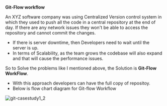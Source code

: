 
**Git-Flow workflow**

An XYZ software company was using Centralized Version control system in which they used to push all the code in a central repository at the end of day.
If there are any network issues they won't be able to access the repository and cannot commit the changes.
* If there is server downtime, then Developers need to wait until the server is up. 
* In terms of Scalability, as the team grows the codebase will also expand and that will cause the performance issues.

So to Solve the problems like I mentioned above, the Solution is **Git-Flow WorkFlow**.
* With this approach developers can have the full copy of repositoy.
* Below is flow chart diagram for Git-flow Workflow

![git-casestudy1_2](https://github.com/user-attachments/assets/3436a596-0938-4e3c-b070-f466a1625612)
